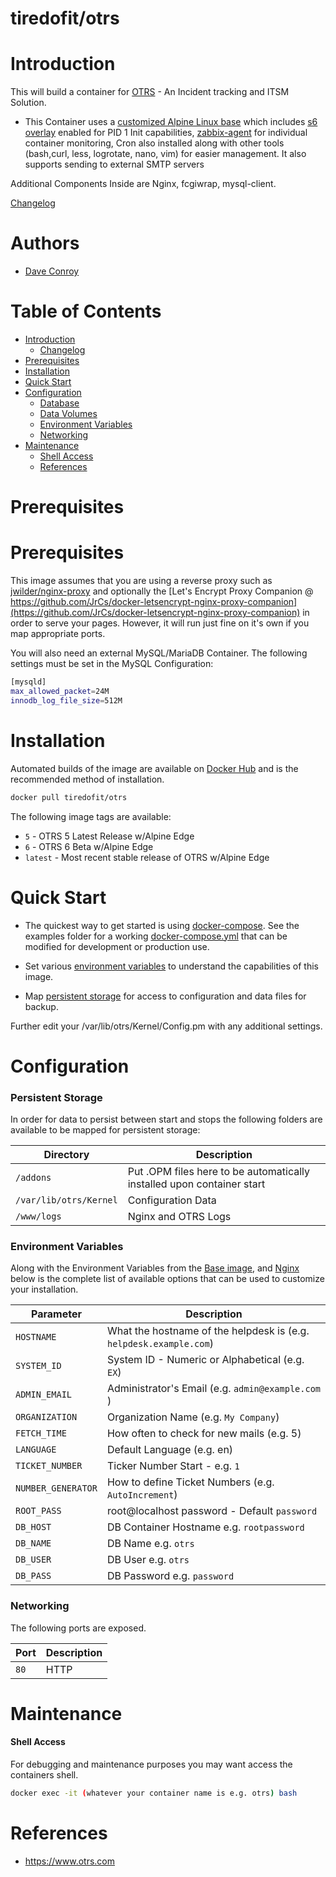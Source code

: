 # tiredofit/otrs

# Introduction

This will build a container for [OTRS](http://www.otrs.com) - An Incident tracking and ITSM Solution.

* This Container uses a [customized Alpine Linux base](https://hub.docker.com/r/tiredofit/alpine) which includes [s6 overlay](https://github.com/just-containers/s6-overlay) enabled for PID 1 Init capabilities, [zabbix-agent](https://zabbix.org) for individual container monitoring, Cron also installed along with other tools (bash,curl, less, logrotate, nano, vim) for easier management. It also supports sending to external SMTP servers

Additional Components Inside are Nginx, fcgiwrap, mysql-client.


[Changelog](CHANGELOG.md)

# Authors

- [Dave Conroy](https://github.com/tiredofit)

# Table of Contents

- [Introduction](#introduction)
    - [Changelog](CHANGELOG.md)
- [Prerequisites](#prerequisites)
- [Installation](#installation)
- [Quick Start](#quick-start)
- [Configuration](#configuration)
    - [Database](#database)
    - [Data Volumes](#data-volumes)
    - [Environment Variables](#environmentvariables)   
    - [Networking](#networking)
- [Maintenance](#maintenance)
    - [Shell Access](#shell-access)
   - [References](#references)

# Prerequisites

# Prerequisites

This image assumes that you are using a reverse proxy such as 
[jwilder/nginx-proxy](https://github.com/jwilder/nginx-proxy) and optionally the [Let's Encrypt Proxy 
Companion @ 
https://github.com/JrCs/docker-letsencrypt-nginx-proxy-companion](https://github.com/JrCs/docker-letsencrypt-nginx-proxy-companion) 
in order to serve your pages. However, it will run just fine on it's own if you map appropriate ports.

You will also need an external MySQL/MariaDB Container. The following settings must be set in the MySQL Configuration:

```bash
[mysqld]
max_allowed_packet=24M
innodb_log_file_size=512M 
```


# Installation

Automated builds of the image are available on [Docker Hub](https://hub.docker.com/tiredofit/otrs) and is the 
recommended method of installation.


```bash
docker pull tiredofit/otrs
```

The following image tags are available:

* `5` - OTRS 5 Latest Release w/Alpine Edge
* `6` - OTRS 6 Beta w/Alpine Edge
* `latest` - Most recent stable release of OTRS w/Alpine Edge

# Quick Start

* The quickest way to get started is using [docker-compose](https://docs.docker.com/compose/). See the examples folder for a working [docker-compose.yml](examples/docker-compose.yml) that can be modified for development or production use.

* Set various [environment variables](#environment-variables) to understand the capabilities of this image.
* Map [persistent storage](#data-volumes) for access to configuration and data files for backup.

Further edit your /var/lib/otrs/Kernel/Config.pm with any additional settings.


# Configuration

### Persistent Storage

In order for data to persist between start and stops the following folders are available to be mapped for persistent storage:

| Directory | Description |
|-----------|-------------|
| `/addons` | Put .OPM files here to be automatically installed upon container start |
| `/var/lib/otrs/Kernel` | Configuration Data |
| `/www/logs` | Nginx and OTRS Logs |
      

### Environment Variables

Along with the Environment Variables from the [Base image](https://hub.docker.com/r/tiredofit/alpine), and [Nginx](https://hub.docker.com/r/tiredofit/nginx) below is the complete list of available options that can be used to customize your installation.


| Parameter | Description |
|-----------|-------------|
| `HOSTNAME` | What the hostname of the helpdesk is (e.g. `helpdesk.example.com`)
| `SYSTEM_ID` | System ID - Numeric or Alphabetical (e.g. `EX`)
| `ADMIN_EMAIL` | Administrator's Email (e.g. `admin@example.com` )
| `ORGANIZATION` | Organization Name (e.g. `My Company`)
| `FETCH_TIME` | How often to check for new mails (e.g. 5)
| `LANGUAGE` | Default Language (e.g. en)
| `TICKET_NUMBER` | Ticker Number Start - e.g. `1` |
| `NUMBER_GENERATOR` | How to define Ticket Numbers (e.g. `AutoIncrement`) |
| `ROOT_PASS` | root@localhost password - Default `password` |
| `DB_HOST` | DB Container Hostname e.g. `rootpassword` |
| `DB_NAME` | DB Name e.g. `otrs` |
| `DB_USER` | DB User e.g. `otrs` |
| `DB_PASS` | DB Password e.g. `password` |

### Networking

The following ports are exposed.

| Port      | Description |
|-----------|-------------|
| `80` | HTTP |


# Maintenance
#### Shell Access

For debugging and maintenance purposes you may want access the containers shell. 

```bash
docker exec -it (whatever your container name is e.g. otrs) bash
```

# References

* https://www.otrs.com



